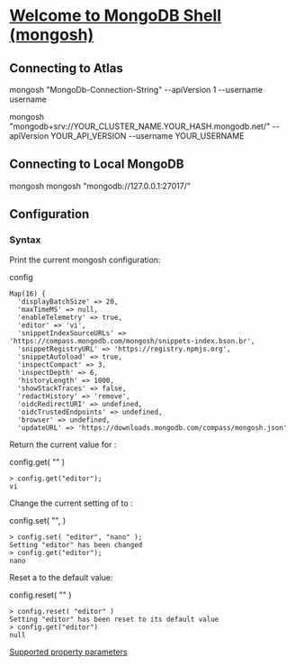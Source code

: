 # [Welcome to MongoDB Shell (mongosh)](https://www.mongodb.com/docs/mongodb-shell/)

## Connecting to Atlas

mongosh "MongoDb-Connection-String" --apiVersion 1 --username username

mongosh "mongodb+srv://YOUR_CLUSTER_NAME.YOUR_HASH.mongodb.net/" --apiVersion YOUR_API_VERSION --username YOUR_USERNAME

## Connecting to Local MongoDB 

mongosh
mongosh "mongodb://127.0.0.1:27017/"

## Configuration

### Syntax

Print the current mongosh configuration:

config

```
Map(16) {
  'displayBatchSize' => 20,
  'maxTimeMS' => null,
  'enableTelemetry' => true,
  'editor' => 'vi',
  'snippetIndexSourceURLs' => 'https://compass.mongodb.com/mongosh/snippets-index.bson.br',
  'snippetRegistryURL' => 'https://registry.npmjs.org',
  'snippetAutoload' => true,
  'inspectCompact' => 3,
  'inspectDepth' => 6,
  'historyLength' => 1000,
  'showStackTraces' => false,
  'redactHistory' => 'remove',
  'oidcRedirectURI' => undefined,
  'oidcTrustedEndpoints' => undefined,
  'browser' => undefined,
  'updateURL' => 'https://downloads.mongodb.com/compass/mongosh.json'

```

Return the current value for <property>:

config.get( "<property>" )

```
> config.get("editor");
vi
```

Change the current setting of <property> to <value>:

config.set( "<property>", <value> )

```
> config.set( "editor", "nano" );
Setting "editor" has been changed
> config.get("editor");
nano
```

Reset a <property> to the default value:

config.reset( "<property>" )

```
> config.reset( "editor" )
Setting "editor" has been reset to its default value
> config.get("editor")
null
```

[Supported property parameters](https://www.mongodb.com/docs/mongodb-shell/reference/configure-shell-settings-api/)
